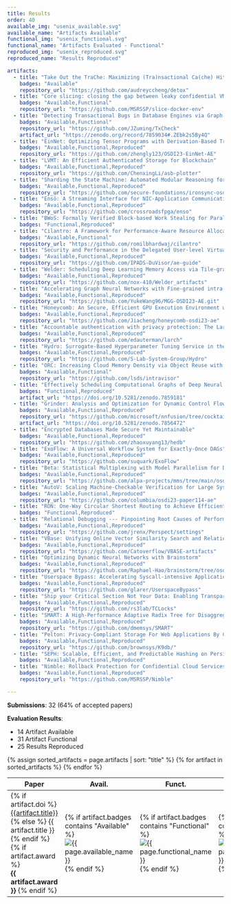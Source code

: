 ```yaml
---
title: Results
order: 40
available_img: "usenix_available.svg"
available_name: "Artifacts Available"
functional_img: "usenix_functional.svg"
functional_name: "Artifacts Evaluated - Functional"
reproduced_img: "usenix_reproduced.svg"
reproduced_name: "Results Reproduced"

artifacts:
  - title: "Take Out the TraChe: Maximizing (Tra)nsactional Ca(che) Hit"
    badges: "Available"
    repository_url: "https://github.com/audreyccheng/detox"
  - title: "Core slicing: closing the gap between leaky confidential VMs and bare-metal cloud"
    badges: "Available,Functional"
    repository_url: "https://github.com/MSRSSP/slice-docker-env"
  - title: "Detecting Transactional Bugs in Database Engines via Graph-Based Oracle Construction"
    badges: "Available,Functional"
    repository_url: "https://github.com/JZuming/TxCheck"
    artifact_url: "https://zenodo.org/record/7859034#.ZEbk2s5By4Q"
  - title: "EinNet: Optimizing Tensor Programs with Derivation-Based Transformations"
    badges: "Available,Functional,Reproduced"
    repository_url: "https://github.com/zhengly123/OSDI23-EinNet-AE"
  - title: "LVMT: An Efficient Authenticated Storage for Blockchain"
    badges: "Available,Functional,Reproduced"
    repository_url: "https://github.com/ChenxingLi/asb-plotter"
  - title: "Sharding the State Machine: Automated Modular Reasoning for Complex Concurrent Systems"
    badges: "Available,Functional,Reproduced"
    repository_url: "https://github.com/secure-foundations/ironsync-osdi2023"
  - title: "Ensō: A Streaming Interface for NIC-Application Communication"
    badges: "Available,Functional,Reproduced"
    repository_url: "https://github.com/crossroadsfpga/enso"
  - title: "BWoS: Formally Verified Block-based Work Stealing for Parallel Processing"
    badges: "Functional,Reproduced"
  - title: "Cilantro: A Framework for Performance-Aware Resource Allocation for General Objectives via Online Feedback"
    badges: "Available,Functional"
    repository_url: "https://github.com/romilbhardwaj/cilantro"
  - title: "Security and Performance in the Delegated User-level Virtualization"
    badges: "Available,Functional,Reproduced"
    repository_url: "https://github.com/IPADS-DuVisor/ae-guide"
  - title: "Welder: Scheduling Deep Learning Memory Access via Tile-graph"
    badges: "Available,Functional,Reproduced"
    repository_url: "https://github.com/nox-410/Welder_artifacts"
  - title: "Accelerating Graph Neural Networks with Fine-grained intra-kernel Communication-Computation Pipelining on Multi-GPU Platforms"
    badges: "Available,Functional,Reproduced"
    repository_url: "https://github.com/YukeWang96/MGG-OSDI23-AE.git"
  - title: "Honeycomb: An Secure, Efficient GPU Execution Environment with Minimal TCB"
    badges: "Available,Functional,Reproduced"
    repository_url: "https://github.com/Jiacheng/honeycomb-osdi23-ae"
  - title: "Accountable authentication with privacy protection: The Larch system for universal login"
    badges: "Available,Functional,Reproduced"
    repository_url: "https://github.com/edauterman/larch"
  - title: "Hydro: Surrogate-Based Hyperparameter Tuning Service in the Datacenter"
    badges: "Available,Functional,Reproduced"
    repository_url: "https://github.com/S-Lab-System-Group/Hydro"
  - title: "ORC: Increasing Cloud Memory Density via Object Reuse with Capabilities"
    badges: "Available,Functional"
    repository_url: "https://github.com/lsds/intravisor"
  - title: "Effectively Scheduling Computational Graphs of Deep Neural Networks toward Their Domain-Specific Accelerators"
    badges: "Functional,Reproduced"
    artifact_url: "https://doi.org/10.5281/zenodo.7859181"
  - title: "Grinder: Analysis and Optimization for Dynamic Control Flow in Deep Learning"
    badges: "Available,Functional,Reproduced"
    repository_url: "https://github.com/microsoft/nnfusion/tree/cocktailer_artifact"
    artifact_url: "https://doi.org/10.5281/zenodo.7856472"
  - title: "Encrypted Databases Made Secure Yet Maintainable"
    badges: "Available,Functional,Reproduced"
    repository_url: "https://github.com/zhaoxuyang13/hedb"
  - title: "ExoFlow: A Universal Workflow System for Exactly-Once DAGs"
    badges: "Available,Functional,Reproduced"
    repository_url: "https://github.com/suquark/ExoFlow"
  - title: "Beta: Statistical Multiplexing with Model Parallelism for Deep Learning Serving"
    badges: "Available,Functional,Reproduced"
    repository_url: "https://github.com/alpa-projects/mms/tree/main/osdi23_artifact"
  - title: "AutoV: Scaling Machine-Checkable Verification for Large System Software"
    badges: "Available,Functional,Reproduced"
    repository_url: "https://github.com/columbia/osdi23-paper114-ae"
  - title: "RON: One-Way Circular Shortest Routing to Achieve Efficient and Bounded-waiting Spinlocks"
    badges: "Functional,Reproduced"
  - title: "Relational Debugging --- Pinpointing Root Causes of Performance Problems"
    badges: "Available,Functional,Reproduced"
    repository_url: "https://github.com/jrenx/Perspect/settings"
  - title: "VBase: Unifying Online Vector Similarity Search and Relational Queries via Relaxed Monotonicity"
    badges: "Available,Functional,Reproduced"
    repository_url: "https://github.com/Catoverflow/VBASE-artifacts"
  - title: "Optimizing Dynamic Neural Networks with Brainstorm"
    badges: "Available,Functional,Reproduced"
    repository_url: "https://github.com/Raphael-Hao/brainstorm/tree/osdi2023ae"
  - title: "Userspace Bypass: Accelerating Syscall-intensive Applications"
    badges: "Available,Functional,Reproduced"
    repository_url: "https://github.com/glarer/UserspaceBypass"
  - title: "Ship your Critical Section Not Your Data: Enabling Transparent Delegation with TCLocks"
    badges: "Available,Functional,Reproduced"
    repository_url: "https://github.com/rs3lab/TCLocks"
  - title: "SMART: A High-Performance Adaptive Radix Tree for Disaggregated Memory"
    badges: "Available,Functional,Reproduced"
    repository_url: "https://github.com/dmemsys/SMART"
  - title: "Pelton: Privacy-Compliant Storage For Web Applications By Construction"
    badges: "Available,Functional,Reproduced"
    repository_url: "https://github.com/brownsys/K9db/"
  - title: "SEPH: Scalable, Efficient, and Predictable Hashing on Persistent Memory"
    badges: "Available,Functional,Reproduced"
  - title: "Nimble: Rollback Protection for Confidential Cloud Services"
    badges: "Available,Functional,Reproduced"
    repository_url: "https://github.com/MSRSSP/Nimble"

---
```


**Submissions**: 32 (64% of accepted papers)

**Evaluation Results**:

* 14 Artifact Available
* 31 Artifact Functional
* 25 Results Reproduced


<table>
  <thead>
    <tr>
      <th>Paper</th>
      <th width="75px">Avail.</th>
      <th width="75px">Funct.</th>
      <th width="75px">Repro.</th>
      <th>Available At</th>
    </tr>
  </thead>
  <tbody>
  {% assign sorted_artifacts = page.artifacts | sort: "title" %}
  {% for artifact in sorted_artifacts %}
    <tr>
      <td>
        {% if artifact.doi %}
            <a href="{{artifact.doi}}" target="_blank">{{artifact.title}}</a>
        {% else %}
            {{ artifact.title }}
        {% endif %}
        {% if artifact.award %}
          <br><b>{{ artifact.award }}</b>
        {% endif %}
      </td>
      <td width="75px">
        {% if artifact.badges contains "Available" %}
          <img src="{{ site.baseurl }}/images/{{ page.available_img }}" alt="{{ page.available_name }}">
        {% endif %}
      </td>
      <td width="75px">
        {% if artifact.badges contains "Functional" %}
          <img src="{{ site.baseurl }}/images/{{ page.functional_img }}" alt="{{ page.functional_name }}">
        {% endif %}
      </td>
      <td width="75px">
        {% if artifact.badges contains "Reproduced" %}
          <img src="{{ site.baseurl }}/images/{{ page.reproduced_img }}" alt="{{ page.reproduced_name }}">
        {% endif %}
      </td>
      <td width="120px">
        {% if artifact.artifact_url %}
          <a href="{{artifact.artifact_url}}" target="_blank">Artifact</a><br>
        {% endif %} {% if artifact.repository_url %}
          <a href="{{artifact.repository_url}}" target="_blank">Repository</a><br>
        {% endif %} {% if artifact.appendix_url %}
          <a href="{{artifact.appendix_url}}" target="_blank">Appendix</a><br>
        {% endif %}
      </td>
    </tr>
  {% endfor %}
  </tbody>
</table>